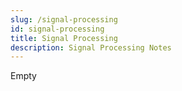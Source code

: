 ```yaml
---
slug: /signal-processing
id: signal-processing
title: Signal Processing
description: Signal Processing Notes
---
```


Empty